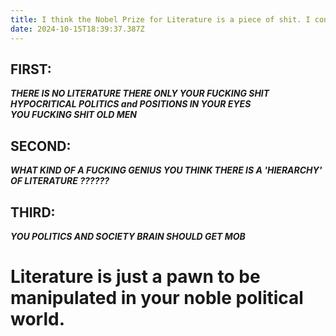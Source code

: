 ```yaml
---
title: I think the Nobel Prize for Literature is a piece of shit. I confess
date: 2024-10-15T18:39:37.387Z
---
```




## FIRST:   
***THERE IS NO LITERATURE THERE ONLY YOUR FUCKING SHIT HYPOCRITICAL POLITICS and POSITIONS IN YOUR EYES***    
***YOU FUCKING SHIT OLD MEN***
  
## SECOND:  
***WHAT KIND OF A FUCKING GENIUS YOU THINK THERE IS A 'HIERARCHY' OF LITERATURE ??????***  
  
## THIRD:  
***YOU POLITICS AND SOCIETY BRAIN SHOULD GET MOB***  
  
   
  
  
# Literature is just a pawn to be manipulated in your noble political world.

